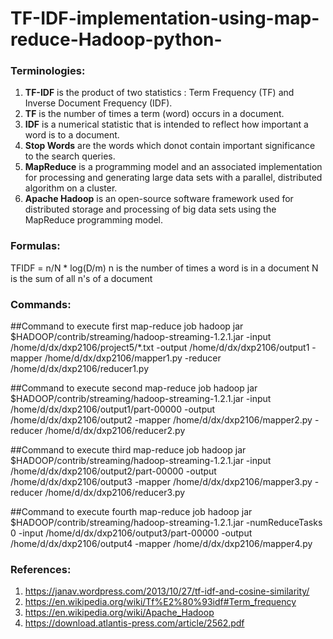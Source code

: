 # TF-IDF-implementation-using-map-reduce-Hadoop-python-

### Terminologies:

1) **TF-IDF** is the product of two statistics : Term Frequency (TF) and Inverse Document Frequency (IDF).  
2) **TF** is the number of times a term (word) occurs in a document.  
3) **IDF** is a numerical statistic that is intended to reflect how important a word is to a document.  
4) **Stop Words** are the words which donot contain important significance to the search queries.
5) **MapReduce** is a programming model and an associated implementation for processing and generating large data sets with a parallel, distributed algorithm on a cluster.
6) **Apache Hadoop** is an open-source software framework used for distributed storage and processing of big data sets using the MapReduce programming model.

### Formulas:
TFIDF = n/N * log(D/m)
n is the number of times a word is in a document
N is the sum of all n's of a document

### Commands:
##Command to execute first map-reduce job
hadoop jar $HADOOP/contrib/streaming/hadoop-streaming-1.2.1.jar -input /home/d/dx/dxp2106/project5/*.txt -output /home/d/dx/dxp2106/output1 -mapper /home/d/dx/dxp2106/mapper1.py -reducer /home/d/dx/dxp2106/reducer1.py

##Command to execute second map-reduce job
hadoop jar $HADOOP/contrib/streaming/hadoop-streaming-1.2.1.jar -input /home/d/dx/dxp2106/output1/part-00000 -output /home/d/dx/dxp2106/output2 -mapper /home/d/dx/dxp2106/mapper2.py -reducer /home/d/dx/dxp2106/reducer2.py

##Command to execute third map-reduce job
hadoop jar $HADOOP/contrib/streaming/hadoop-streaming-1.2.1.jar -input /home/d/dx/dxp2106/output2/part-00000 -output /home/d/dx/dxp2106/output3 -mapper /home/d/dx/dxp2106/mapper3.py -reducer /home/d/dx/dxp2106/reducer3.py

##Command to execute fourth map-reduce job
hadoop jar $HADOOP/contrib/streaming/hadoop-streaming-1.2.1.jar -numReduceTasks 0 -input /home/d/dx/dxp2106/output3/part-00000 -output /home/d/dx/dxp2106/output4 -mapper /home/d/dx/dxp2106/mapper4.py

### References:
1) https://janav.wordpress.com/2013/10/27/tf-idf-and-cosine-similarity/  
2) https://en.wikipedia.org/wiki/Tf%E2%80%93idf#Term_frequency
3) https://en.wikipedia.org/wiki/Apache_Hadoop
4) https://download.atlantis-press.com/article/2562.pdf


